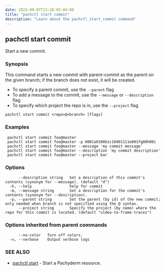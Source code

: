 ```yaml
---
date: 2023-09-07T13:28:03-04:00
title: "pachctl start commit"
description: "Learn about the pachctl_start_commit command"
---
```


## pachctl start commit

Start a new commit.

### Synopsis

This command starts a new commit with parent-commit as the parent on the given branch; if the branch does not exist, it will be created. 

- To specify a parent commit, use the `--parent` flag 
- To add a message to the commit, use the `--message` or `--description` flag 
- To specify which project the repo is in, use the `--project` flag 


```
pachctl start commit <repo>@<branch> [flags]
```

### Examples

```
 pachctl start commit foo@master 
 pachctl start commit foo@master -p 0001a0100b1c10d01111e001fg00h00i 
 pachctl start commit foo@master --message 'my commit message' 
 pachctl start commit foo@master --description 'my commit description' 
 pachctl start commit foo@master --project bar
```

### Options

```
      --description string   Set a description of this commit's contents (synonym for --message). (default "d")
  -h, --help                 help for commit
  -m, --message string       Set a description for the commit's contents (synonym for --description).
  -p, --parent string        Set the parent (by id) of the new commit; only needed when branch is not specified using the @ syntax.
      --project string       Specify the project (by name) where the repo for this commit is located. (default "video-to-frame-traces")
```

### Options inherited from parent commands

```
      --no-color   Turn off colors.
  -v, --verbose    Output verbose logs
```

### SEE ALSO

* [pachctl start](../pachctl_start)	 - Start a Pachyderm resource.

